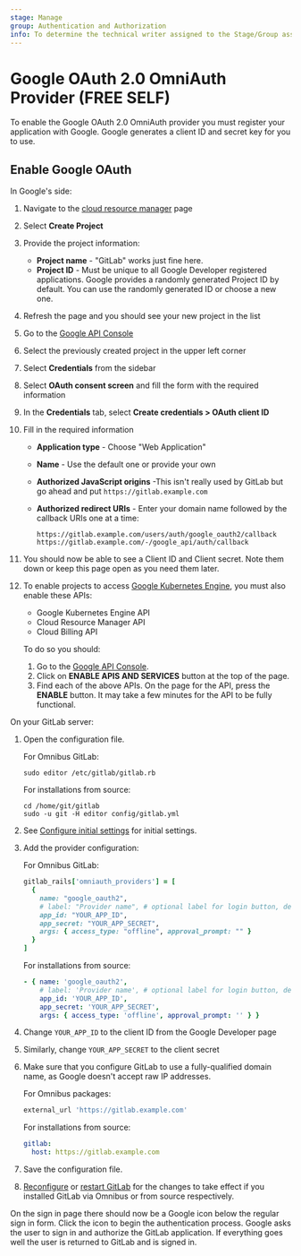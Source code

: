 ```yaml
---
stage: Manage
group: Authentication and Authorization
info: To determine the technical writer assigned to the Stage/Group associated with this page, see https://about.gitlab.com/handbook/engineering/ux/technical-writing/#assignments
---
```


# Google OAuth 2.0 OmniAuth Provider **(FREE SELF)**

To enable the Google OAuth 2.0 OmniAuth provider you must register your application
with Google. Google generates a client ID and secret key for you to use.

## Enable Google OAuth

In Google's side:

1. Navigate to the [cloud resource manager](https://console.cloud.google.com/cloud-resource-manager) page
1. Select **Create Project**
1. Provide the project information:
   - **Project name** - "GitLab" works just fine here.
   - **Project ID** - Must be unique to all Google Developer registered applications.
     Google provides a randomly generated Project ID by default. You can use
     the randomly generated ID or choose a new one.
1. Refresh the page and you should see your new project in the list
1. Go to the [Google API Console](https://console.developers.google.com/apis/dashboard)
1. Select the previously created project in the upper left corner
1. Select **Credentials** from the sidebar
1. Select **OAuth consent screen** and fill the form with the required information
1. In the **Credentials** tab, select **Create credentials > OAuth client ID**
1. Fill in the required information
   - **Application type** - Choose "Web Application"
   - **Name** - Use the default one or provide your own
   - **Authorized JavaScript origins** -This isn't really used by GitLab but go
     ahead and put `https://gitlab.example.com`
   - **Authorized redirect URIs** - Enter your domain name followed by the
     callback URIs one at a time:

     ```plaintext
     https://gitlab.example.com/users/auth/google_oauth2/callback
     https://gitlab.example.com/-/google_api/auth/callback
     ```

1. You should now be able to see a Client ID and Client secret. Note them down
   or keep this page open as you need them later.
1. To enable projects to access [Google Kubernetes Engine](../user/infrastructure/clusters/index.md), you must also
   enable these APIs:
   - Google Kubernetes Engine API
   - Cloud Resource Manager API
   - Cloud Billing API

   To do so you should:

   1. Go to the [Google API Console](https://console.developers.google.com/apis/dashboard).
   1. Click on **ENABLE APIS AND SERVICES** button at the top of the page.
   1. Find each of the above APIs. On the page for the API, press the **ENABLE** button.
      It may take a few minutes for the API to be fully functional.

On your GitLab server:

1. Open the configuration file.

   For Omnibus GitLab:

   ```shell
   sudo editor /etc/gitlab/gitlab.rb
   ```

   For installations from source:

   ```shell
   cd /home/git/gitlab
   sudo -u git -H editor config/gitlab.yml
   ```

1. See [Configure initial settings](omniauth.md#configure-initial-settings) for initial settings.
1. Add the provider configuration:

   For Omnibus GitLab:

   ```ruby
   gitlab_rails['omniauth_providers'] = [
     {
       name: "google_oauth2",
       # label: "Provider name", # optional label for login button, defaults to "Google"
       app_id: "YOUR_APP_ID",
       app_secret: "YOUR_APP_SECRET",
       args: { access_type: "offline", approval_prompt: "" }
     }
   ]
   ```

   For installations from source:

   ```yaml
   - { name: 'google_oauth2',
       # label: 'Provider name', # optional label for login button, defaults to "Google"
       app_id: 'YOUR_APP_ID',
       app_secret: 'YOUR_APP_SECRET',
       args: { access_type: 'offline', approval_prompt: '' } }
   ```

1. Change `YOUR_APP_ID` to the client ID from the Google Developer page
1. Similarly, change `YOUR_APP_SECRET` to the client secret
1. Make sure that you configure GitLab to use a fully-qualified domain name, as
   Google doesn't accept raw IP addresses.

   For Omnibus packages:

   ```ruby
   external_url 'https://gitlab.example.com'
   ```

   For installations from source:

   ```yaml
   gitlab:
     host: https://gitlab.example.com
   ```

1. Save the configuration file.
1. [Reconfigure](../administration/restart_gitlab.md#omnibus-gitlab-reconfigure)
   or [restart GitLab](../administration/restart_gitlab.md#installations-from-source) for
   the changes to take effect if you installed GitLab via Omnibus or from source
   respectively.

On the sign in page there should now be a Google icon below the regular sign in
form. Click the icon to begin the authentication process. Google asks the
user to sign in and authorize the GitLab application. If everything goes well
the user is returned to GitLab and is signed in.
